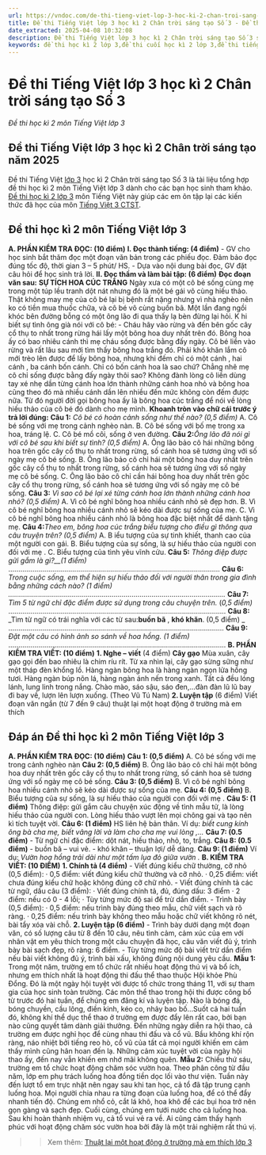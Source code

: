 ```yaml
---
url: https://vndoc.com/de-thi-tieng-viet-lop-3-hoc-ki-2-chan-troi-sang-tao-so-3-293691
title: Đề thi Tiếng Việt lớp 3 học kì 2 Chân trời sáng tạo Số 3 - Đề thi học kì 2 môn Tiếng Việt lớp 3 - VnDoc.com
date_extracted: 2025-04-08 10:32:08
description: Đề thi Tiếng Việt lớp 3 học kì 2 Chân trời sáng tạo Số 3 sẽ giúp các em học sinh rèn kỹ năng giải đề thi học kì 2 thật nhuần nhuyễn.
keywords: đề thi học kì 2 lớp 3,đề thi cuối học kì 2 lớp 3,đề thi tiếng việt lớp 3 học kì 2,de thi học kì 2 lớp 3 môn tiếng việt,de thi cuối kì 2 lớp 3 môn tiếng việt,de thi tiếng việt lớp 3 học kỳ 2,đề thi học kì 2 môn tiếng việt lớp 3,đề thi môn tiếng việt lớp 3 học kì 2,đề thi cuối kì 2 lớp 3 môn tiếng việt,đề kiểm tra tiếng việt lớp 3 học kì 2,đề thi tiếng việt lớp 3 kì 2,đề thi tiếng việt học kì 2 lớp 3,Đề thi Tiếng Việt lớp 3 học kì 2 Chân trời sáng tạo
---
```


# Đề thi Tiếng Việt lớp 3 học kì 2 Chân trời sáng tạo Số 3
 _Đề thi học kì 2 môn Tiếng Việt lớp 3_
## **Đề thi Tiếng Việt lớp 3 học kì 2 Chân trời sáng tạo năm 2025**
Đề thi Tiếng Việt [lớp 3](<https://vndoc.com/tai-lieu-hoc-tap-lop3>) học kì 2 Chân trời sáng tạo Số 3 là tài liệu tổng hợp đề thi học kì 2 môn Tiếng Việt lớp 3 dành cho các bạn học sinh tham khảo. [Đề thi học kì 2 lớp 3](<https://vndoc.com/de-thi-hoc-ki-2-lop3>) môn Tiếng Việt này giúp các em ôn tập lại các kiến thức đã học của môn [Tiếng Việt 3 CTST](<https://vndoc.com/tieng-viet-lop-3-ctst-tap2>).
## Đề thi học kì 2 môn Tiếng Việt lớp 3
**A. PHẦN KIỂM TRA ĐỌC: \(10 điểm\)**
**I. Đọc thành tiếng: \(4 điểm\)**
\- GV cho học sinh bắt thăm đọc một đoạn văn bản trong các phiếu đọc. Đảm bảo đọc đúng tốc độ, thời gian 3 – 5 phút/ HS.
\- Dựa vào nội dung bài đọc, GV đặt câu hỏi để học sinh trả lời.
**II. Đọc thầm và làm bài tập: \(6 điểm\)**
**Đọc đoạn văn sau:**
**SỰ TÍCH HOA CÚC TRẮNG**
Ngày xưa có một cô bé sống cùng mẹ trong một túp lều tranh dột nát nhưng đó là một bé gái vô cùng hiếu thảo. Thật không may mẹ của cô bé lại bị bệnh rất nặng nhưng vì nhà nghèo nên ko có tiền mua thuốc chữa, và cô bé vô cùng buồn bã.
Một lần đang ngồi khóc bên đường bỗng có một ông lão đi qua thấy lạ bèn đừng lại hỏi. K hi biết sự tình ông già nói với cô bé:
\- Cháu hãy vào rừng và đến bên gốc cây cổ thụ to nhất trong rừng hái lấy một bông hoa duy nhất trên đó. Bông hoa ấy có bao nhiêu cánh thì mẹ cháu sống được bằng đấy ngày.
Cô bé liền vào rừng và rất lâu sau mới tìm thấy bông hoa trắng đó. Phải khó khăn lắm cô mới trèo lên được để lấy bông hoa, nhưng khi đếm chỉ có một cánh , hai cánh , ba cánh bốn cánh. Chỉ có bốn cánh hoa là sao chứ? Chẳng nhẽ mẹ cô chỉ sống được bằng đấy ngày thôi sao?
Không đành lòng cô liền dùng tay xé nhẹ dần từng cánh hoa lớn thành những cánh hoa nhỏ và bông hoa cũng theo đó mà nhiều cánh dần lên nhiều đến mức không còn đếm được nữa. Từ đó người đời gọi bông hoa ấy là bông hoa cúc trắng để nói về lòng hiếu thảo của cô bé đó dành cho mẹ mình.
**Khoanh tròn vào chữ cái trước ý trả lời đúng:**
**Câu 1:** _Cô bé có hoàn cảnh sống như thế nào? \(0,5 điểm\)_
A. Cô bé sống với mẹ trong cảnh nghèo nàn.
B. Cô bé sống với bố mẹ trong xa hoa, tráng lệ.
C. Cô bé mồ côi, sống ở ven đường.
**Câu 2:**_Ông lão đã nói gì với cô bé sau khi biết sự tình? \(0,5 điểm\)_
A. Ông lão bảo cô hái những bông hoa trên gốc cây cổ thụ to nhất trong rừng, số cánh hoa sẽ tương ứng với số ngày mẹ cô bé sống.
B. Ông lão bảo cô chỉ hái một bông hoa duy nhất trên gốc cây cổ thụ to nhất trong rừng, số cánh hoa sẽ tương ứng với số ngày mẹ cô bé sống.
C. Ông lão bảo cô chỉ cần hái bông hoa duy nhất trên gốc cây cổ thụ trong rừng, số cánh hoa sẽ tương ứng với số ngày mẹ cô bé sống.
**Câu 3:** _Vì sao cô bé lại xé từng cánh hoa lớn thành những cánh hoa nhỏ? \(0,5 điểm\)_
A. Vì cô bé nghĩ bông hoa nhiều cánh nhỏ sẽ đẹp hơn.
B. Vì cô bé nghĩ bông hoa nhiều cánh nhỏ sẽ kéo dài được sự sống của mẹ.
C. Vì cô bé nghĩ bông hoa nhiều cánh nhỏ là bông hoa đặc biệt nhất để dành tặng mẹ.
**Câu 4:**_Theo em, bông hoa cúc trắng biểu tượng cho điều gì thông qua câu truyện trên? \(0,5 điểm\)_
A. B iểu tượng của sự tinh khiết, thanh cao của một người con gái.
B. Biểu tượng của sự sống, là sự hiếu thảo của người con đối với mẹ .
C. Biểu tượng của tình yêu vĩnh cửu.
**Câu 5:** _Thông điệp_ _được gửi gắm_ _là gì?__\(1 điểm\)_
..........................................................................................................
**Câu 6:** _Trong cuộc sống, em thể hiện sự hiếu thảo đối với người thân trong gia đình bằng những cách nào? \(1 điểm\)_
_............................................................................................................._
**Câu 7:** _Tìm 5 từ ngữ chỉ đặc điểm được sử dụng trong câu chuyện trên._ \(_0,5 điểm\)_
.............................................................................................................
**Câu 8:** _Tìm từ ngữ có trái nghĩa với các từ sau:**buồn bã** , **khó khăn**. \(0,5 điểm\) _
............................................................................................................
**Câu 9:** _Đặt một câu có hình ảnh so sánh về hoa hồng. \(1 điểm\)_
.............................................................................................................
**B. PHẦN KIỂM TRA VIẾT: \(10 điểm\)**
**1\. Nghe – viết** \(4 điểm\)
**Cây gạo**
Mùa xuân, cây gạo gọi đến bao nhiêu là chim ríu rít. Từ xa nhìn lại, cây gạo sừng sững như một tháp đèn khổng lồ. Hàng ngàn bông hoa là hàng ngàn ngọn lửa hồng tươi. Hàng ngàn búp nõn lá, hàng ngàn ánh nến trong xanh. Tất cả đều lóng lánh, lung linh trong nắng. Chào mào, sáo sậu, sáo đen,...đàn đàn lũ lũ bay đi bay về, lượn lên lượn xuống.
\(Theo Vũ Tú Nam\)
**2\. Luyện tập** \(6 điểm\)
Viết đoạn văn ngắn \(từ 7 đến 9 câu\) thuật lại một hoạt động ở trường mà em thích
## **Đáp án Đề thi học kì 2 môn Tiếng Việt lớp 3**
**A. PHẦN KIỂM TRA ĐỌC: \(10 điểm\)**
**Câu 1: \(0,5 điểm\)**
A. Cô bé sống với mẹ trong cảnh nghèo nàn
**Câu 2: \(0,5 điểm\)**
B. Ông lão bảo cô chỉ hái một bông hoa duy nhất trên gốc cây cổ thụ to nhất trong rừng, số cánh hoa sẽ tương ứng với số ngày mẹ cô bé sống.
**Câu 3: \(0,5 điểm\)**
B. Vì cô bé nghĩ bông hoa nhiều cánh nhỏ sẽ kéo dài được sự sống của mẹ.
**Câu 4: \(0,5 điểm\)**
B. Biểu tượng của sự sống, là sự hiếu thảo của người con đối với mẹ .
**Câu 5: \(1 điểm\)**
Thông điệp: gửi gắm câu chuyện xúc động về tình mẫu tử, là lòng hiếu thảo của người con. Lòng hiếu thảo vượt lên mọi chông gai và tạo nên kì tích tuyệt vời.
**Câu 6: \(1 điểm\)**
HS liên hệ bản thân. Ví dụ: _biết cung kính ông bà cha mẹ, biết vâng lời và làm cho cha mẹ vui lòng_ _,..._
**Câu 7: \(0.5 điểm\)**
\- Từ ngữ chỉ đặc điểm: dột nát, hiếu thảo, nhỏ, to, trắng.
**Câu 8: \(0.5 điểm\)**
\- buồn bã – vui vẻ.
\- khó khăn – thuận lợi/ dễ dàng.
**Câu 9: \(1 điểm\)**
Ví dụ: _Vườn hoa hồng trải dài như một tấm lụa đỏ giữa vườn_ _._
**B. KIỂM TRA VIẾT: \(10 ĐIỂM\)**
**1\. Chính tả \(4 điểm\)**
\- Viết đúng kiểu chữ thường, cỡ nhỏ \(0,5 điểm\):
· 0,5 điểm: viết đúng kiểu chữ thường và cỡ nhỏ.
· 0,25 điểm: viết chưa đúng kiểu chữ hoặc không đúng cỡ chữ nhỏ.
\- Viết đúng chính tả các từ ngữ, dấu câu \(3 điểm\):
· Viết đúng chính tả, đủ, đúng dấu: 3 điểm
· 2 điểm: nếu có 0 - 4 lỗi;
· Tùy từng mức độ sai để trừ dần điểm.
\- Trình bày \(0,5 điểm\):
· 0,5 điểm: nếu trình bày đúng theo mẫu, chữ viết sạch và rõ ràng.
· 0,25 điểm: nếu trình bày không theo mẫu hoặc chữ viết không rõ nét, bài tẩy xóa vài chỗ.
**2\. Luyện tập \(6 điểm\)**
\- Trình bày dưới dạng một đoạn văn, có số lượng câu từ 8 đến 10 câu, nêu tình cảm, cảm xúc của em với nhân vật em yêu thích trong một câu chuyện đã học, câu văn viết đủ ý, trình bày bài sạch đẹp, rõ ràng: 6 điểm.
\- Tùy từng mức độ bài viết trừ dần điểm nếu bài viết không đủ ý, trình bài xấu, không đúng nội dung yêu cầu.
**Mẫu 1:**
Trong một năm, trường em tổ chức rất nhiều hoạt động thú vị và bổ ích, nhưng em thích nhất là hoạt động thi đấu thể thao thuộc Hội khỏe Phù Đổng. Đó là một ngày hội tuyệt vời được tổ chức trong tháng 11, với sự tham gia của học sinh toàn trường. Các môn thể thao trong hội thi được công bố từ trước đó hai tuần, để chúng em đăng kí và luyện tập. Nào là bóng đá, bóng chuyền, cầu lông, điền kinh, kéo co, nhảy bao bố…Suốt cả hai tuần đó, không khí thể dục thể thao ở trường em được đẩy lên rất cao, bởi bạn nào cũng quyết tâm dành giải thưởng. Đến những ngày diễn ra hội thao, cả trường em được nghỉ học để cùng nhau thi đấu và cổ vũ. Bầu không khí rộn ràng, náo nhiệt bởi tiếng reo hò, cổ vũ của tất cả mọi người khiến em cảm thấy mình cũng hân hoan đến lạ. Những cảm xúc tuyệt vời của ngày hội thao ấy, đến nay vẫn khiến em nhớ mãi không quên.
**Mẫu 2:**
Chiều thứ sáu, trường em tổ chức hoạt động chăm sóc vườn hoa. Theo phân công từ đầu năm, lớp em phụ trách luống hoa đồng tiền dọc lối vào thư viện. Tuần này đến lượt tổ em trực nhật nên ngay sau khi tan học, cả tổ đã tập trung cạnh luống hoa. Mọi người chia nhau ra từng đoạn của luống hoa, để có thể đẩy nhanh tiến độ. Chúng em nhổ cỏ, cắt lá khô, hoa khô để các bụi hoa trở nên gọn gàng và sạch đẹp. Cuối cùng, chúng em tưới nước cho cả luống hoa. Sau khi hoàn thành nhiệm vụ, cả tổ vui vẻ ra về. Ai cũng cảm thấy hạnh phúc với hoạt động chăm sóc vườn hoa bởi đây là một trải nghiệm rất thú vị.
>> Xem thêm: [Thuật lại một hoạt động ở trường mà em thích lớp 3](<https://vndoc.com/thuat-lai-mot-hoat-dong-o-truong-ma-em-thich-lop-3-290629>)
